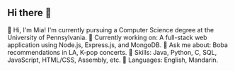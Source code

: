 ## Hi there 👋

<!--
**mia373/mia373** is a ✨ _special_ ✨ repository because its `README.md` (this file) appears on your GitHub profile.

Here are some ideas to get you started:

- 🔭 I’m currently working on ...
- 🌱 I’m currently learning ...
- 👯 I’m looking to collaborate on ...
- 🤔 I’m looking for help with ...
- 💬 Ask me about ...
- 📫 How to reach me: ...
- 😄 Pronouns: ...
- ⚡ Fun fact: ...
-->

🍉 Hi, I'm Mia! I'm currently pursuing a Computer Science degree at the University of Pennsylvania.
🍇 Currently working on: A full-stack web application using Node.js, Express.js, and MongoDB.
🍓 Ask me about: Boba recommendations in LA, K-pop concerts.
🍒 Skills: Java, Python, C, SQL, JavaScript, HTML/CSS, Assembly, etc. 
🥑 Languages: English, Mandarin.
